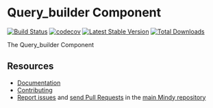 # Query_builder Component

[![Build Status](https://travis-ci.org/MindyPHP/Query_builder.svg?branch=master)](https://travis-ci.org/MindyPHP/Query_builder)
[![codecov](https://codecov.io/gh/MindyPHP/Query_builder/branch/master/graph/badge.svg)](https://codecov.io/gh/MindyPHP/Query_builder)
[![Latest Stable Version](https://poser.pugx.org/mindy/query_builder/v/stable.svg)](https://packagist.org/packages/mindy/query_builder)
[![Total Downloads](https://poser.pugx.org/mindy/query_builder/downloads.svg)](https://packagist.org/packages/mindy/query_builder)

The Query_builder Component

Resources
---------

  * [Documentation](https://mindy-cms.com/doc/current/components/query_builder/index.html)
  * [Contributing](https://mindy-cms.com/doc/current/contributing/index.html)
  * [Report issues](https://github.com/MindyPHP/mindy/issues) and
    [send Pull Requests](https://github.com/MindyPHP/mindy/pulls)
    in the [main Mindy repository](https://github.com/MindyPHP/mindy)

